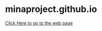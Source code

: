 # minaproject.github.io
<a href="https://minaproject.github.io">Click Here to go to the web page</a></h1>
